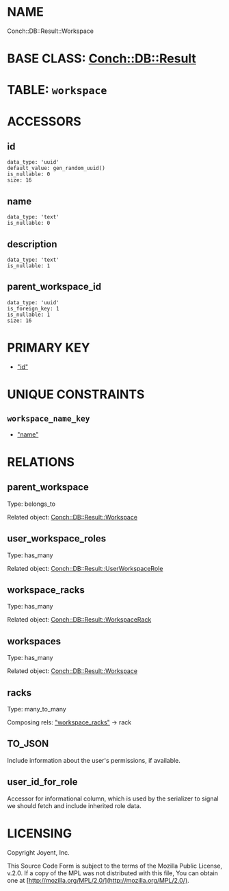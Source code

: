 # NAME

Conch::DB::Result::Workspace

# BASE CLASS: [Conch::DB::Result](../modules/Conch::DB::Result)

# TABLE: `workspace`

# ACCESSORS

## id

```
data_type: 'uuid'
default_value: gen_random_uuid()
is_nullable: 0
size: 16
```

## name

```
data_type: 'text'
is_nullable: 0
```

## description

```
data_type: 'text'
is_nullable: 1
```

## parent\_workspace\_id

```
data_type: 'uuid'
is_foreign_key: 1
is_nullable: 1
size: 16
```

# PRIMARY KEY

- ["id"](#id)

# UNIQUE CONSTRAINTS

## `workspace_name_key`

- ["name"](#name)

# RELATIONS

## parent\_workspace

Type: belongs\_to

Related object: [Conch::DB::Result::Workspace](../modules/Conch::DB::Result::Workspace)

## user\_workspace\_roles

Type: has\_many

Related object: [Conch::DB::Result::UserWorkspaceRole](../modules/Conch::DB::Result::UserWorkspaceRole)

## workspace\_racks

Type: has\_many

Related object: [Conch::DB::Result::WorkspaceRack](../modules/Conch::DB::Result::WorkspaceRack)

## workspaces

Type: has\_many

Related object: [Conch::DB::Result::Workspace](../modules/Conch::DB::Result::Workspace)

## racks

Type: many\_to\_many

Composing rels: ["workspace\_racks"](#workspace_racks) -> rack

## TO\_JSON

Include information about the user's permissions, if available.

## user\_id\_for\_role

Accessor for informational column, which is used by the serializer to signal we should fetch
and include inherited role data.

# LICENSING

Copyright Joyent, Inc.

This Source Code Form is subject to the terms of the Mozilla Public License,
v.2.0. If a copy of the MPL was not distributed with this file, You can obtain
one at [http://mozilla.org/MPL/2.0/](http://mozilla.org/MPL/2.0/).
